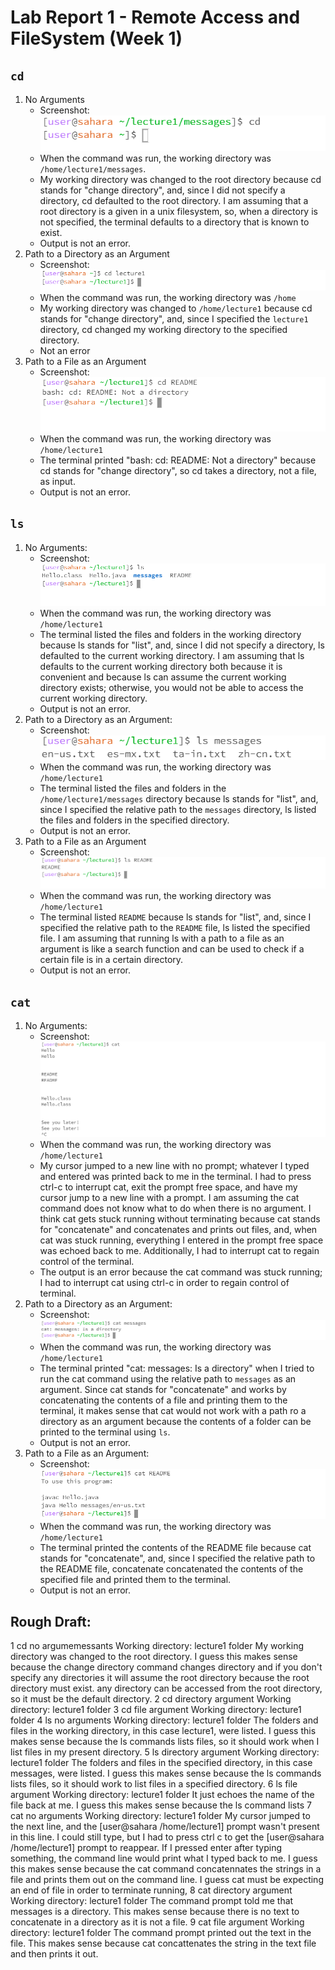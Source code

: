 # Lab Report 1 - Remote Access and FileSystem (Week 1)
## `cd`
1. No Arguments
   * Screenshot:  
    ![Image](cd_noArgs_sshot.PNG)
   * When the command was run, the working directory was `/home/lecture1/messages`.
   * My working directory was changed to the root directory because cd stands for "change directory", and, since I did not specify a directory, cd defaulted to the root directory. I am assuming that a root directory is a given in a unix filesystem, so, when a directory is not specified, the terminal defaults to a directory that is known to exist.
   * Output is not an error.
2. Path to a Directory as an Argument
   * Screenshot:  
    ![Image](cd_dirArg_sshot.PNG)
   * When the command was run, the working directory was `/home`
   * My working directory was changed to `/home/lecture1` because cd stands for "change directory", and, since I specified the `lecture1` directory, cd changed my working directory to the specified directory.
   * Not an error
3. Path to a File as an Argument
   * Screenshot:  
    ![Image](cd_fileArg_sshot.PNG)
   * When the command was run, the working directory was `/home/lecture1`
   * The terminal printed "bash: cd: README: Not a directory" because cd stands for "change directory", so cd takes a directory, not a file, as input.
   * Output is not an error.
## `ls`
1. No Arguments:
   * Screenshot:  
    ![Image](ls_noArgs_sshot.PNG)
   * When the command was run, the working directory was `/home/lecture1`
   * The terminal listed the files and folders in the working directory because ls stands for "list", and, since I did not specify a directory, ls defaulted to the current working directory. I am assuming that ls defaults to the current working directory both because it is convenient and because ls can assume the current working directory exists; otherwise, you would not be able to access the current working directory.
   * Output is not an error.
2. Path to a Directory as an Argument:
   * Screenshot:  
    ![Image](ls_dirArg_sshot.PNG)
   * When the command was run, the working directory was `/home/lecture1`
   * The terminal listed the files and folders in the `/home/lecture1/messages` directory because ls stands for "list", and, since I specified the relative path to the `messages` directory, ls listed the files and folders in the specified directory.
   * Output is not an error.
3. Path to a File as an Argument
   * Screenshot:  
    ![Image](ls_fileArg_sshot.PNG)
   * When the command was run, the working directory was `/home/lecture1`
   * The terminal listed `README` because ls stands for "list", and, since I specified the relative path to the `README` file, ls listed the specified file. I am assuming that running ls with a path to a file as an argument is like a search function and can be used to check if a certain file is in a certain directory.
   * Output is not an error.
## `cat`
1. No Arguments:
   * Screenshot:  
     ![Image](cat_noArgs_sshot.PNG)
   * When the command was run, the working directory was `/home/lecture1`
   * My cursor jumped to a new line with no prompt; whatever I typed and entered was printed back to me in the terminal. I had to press ctrl-c to interrupt cat, exit the prompt free space, and have my cursor jump to a new line with a prompt. I am assuming the cat command does not know what to do when there is no argument. I think cat gets stuck running without terminating because cat stands for "concatenate" and concatenates and prints out files, and, when cat was stuck running, everything I entered in the prompt free space was echoed back to me. Additionally, I had to interrupt cat to regain control of the terminal.
   * The output is an error because the cat command was stuck running; I had to interrupt cat using ctrl-c in order to regain control of terminal.
2. Path to a Directory as an Argument:
   * Screenshot:  
     ![Image](cat_dirArg_sshot.PNG)
   * When the command was run, the working directory was `/home/lecture1`
   * The terminal printed "cat: messages: Is a directory" when I tried to run the cat command using the relative path to `messages` as an argument. Since cat stands for "concatenate" and works by concatenating the contents of a file and printing them to the terminal, it makes sense that cat would not work with a path ro a directory as an argument because the contents of a folder can be printed to the terminal using `ls`.
   * Output is not an error.
4. Path to a File as an Argument:
   * Screenshot:  
    ![Image](cat_fileArg_sshot.PNG)
   * When the command was run, the working directory was `/home/lecture1`
   * The terminal printed the contents of the README file because cat stands for "concatenate", and, since I specified the relative path to the README file, concatenate concatenated the contents of the specified file and printed them to the terminal.
   * Output is not an error.

## Rough Draft:
1 cd no argumemessants
Working directory: lecture1 folder
My working directory was changed to the root directory. I guess this makes sense because the change directory command changes directory and if you don't specify any directories it will assume the root directory because the root directory must exist. any directory can be accessed from the root directory, so it must be the default directory.
2 cd directory argument
Working directory: lecture1 folder
3 cd file argument
Working directory: lecture1 folder
4 ls no arguments
Working directory: lecture1 folder
The folders and files in the working directory, in this case lecture1, were listed. I guess this makes sense because the ls commands lists files, so it should work when I list files in my present directory.
5 ls directory argument
Working directory: lecture1 folder
The folders and files in the specified directory, in this case messages, were listed. I guess this makes sense because the ls commands lists files, so it should work to list files in a specified directory.
6 ls file argument
Working directory: lecture1 folder
It just echoes the name of the file back at me. I guess this makes sense because the ls command lists 
7 cat no arguments
Working directory: lecture1 folder
My cursor jumped to the next line, and the [user@sahara /home/lecture1] prompt wasn't present in this line. I could still type, but I had to press ctrl c to get the [user@sahara /home/lecture1] prompt to reappear. If I pressed enter after typing something, the command line would print what I typed back to me. I guess this makes sense because the cat command concatennates the strings in a file and prints them out on the command line. I guess cat must be expecting an end of file in order to terminate running, 
8 cat directory argument
Working directory: lecture1 folder
The command prompt told me that messages is a directory. This makes sense because there is no text to concatenate in a directory as it is not a file. 
9 cat file argument
Working directory: lecture1 folder
The command prompt printed out the text in the file. This makes sense because cat concattenates the string in the text file and then prints it out.
